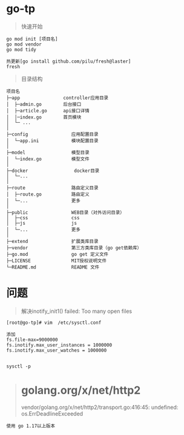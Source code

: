 # go-tp

>快速开始
```
go mod init [项目名]
go mod vendor
go mod tidy

热更新[go install github.com/pilu/fresh@laster]
fresh 
```

>目录结构
```
项目名
├─app                controller应用目录
│  ├─admin.go        后台接口
│  ├─article.go      api接口详情
│  │─index.go        首页模块
│  └─ ...  
│
├─config                应用配置目录
│  └─app.ini            模块配置目录
│
├─model                 模型目录
│  └─index.go           模型文件
│  
├─docker                 docker目录
│  └─...
│
├─route                 路由定义目录
│  ├─route.go           路由定义
│  └─...                更多
│
├─public                WEB目录（对外访问目录）
│  ├─css                css
│  ├─js                 js
│  └─...                更多                  
│
├─extend                扩展类库目录
├─vendor                第三方类库目录（go get依赖库）
├─go.mod                go get 定义文件
├─LICENSE               MIT授权说明文件
└─README.md             README 文件
```


# 问题

>解决inotify_init1() failed: Too many open files

```
[root@go-tp]# vim  /etc/sysctl.conf

添加
fs.file-max=9000000
fs.inotify.max_user_instances = 1000000
fs.inotify.max_user_watches = 1000000


sysctl -p
```


> # golang.org/x/net/http2
>vendor/golang.org/x/net/http2/transport.go:416:45: undefined: os.ErrDeadlineExceeded


```
使用 go 1.17以上版本
```